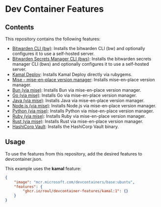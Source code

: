 # Dev Container Features

## Contents

This repository contains the following features:

- [Bitwarden CLI (bw)](./src/bitwarden-cli/README.md): Installs the bitwarden CLI (bw) and optionally configures it to use a self-hosted server.
- [Bitwarden Secrets Manager CLI (bws)](./src/bitwarden-secrets-manager/README.md): Installs the bitwarden secrets manager CLI (bws) and optionally configures it to use a self-hosted server.
- [Kamal Deploy](./src/kamal/README.md): Installs Kamal Deploy directly via rubygems.
- [Mise - mise-en-place version manager](./src/mise/README.md): Installs mise-en-place version manager.
- [Bun (via mise)](./src/mise-bun/README.md): Installs Bun via mise-en-place version manager.
- [Go (via mise)](./src/mise-golang/README.md): Installs Go via mise-en-place version manager.
- [Java (via mise)](./src/mise-java/README.md): Installs Java via mise-en-place version manager.
- [Node.js (via mise)](./src/mise-node/README.md): Installs Node.js via mise-en-place version manager.
- [Python (via mise)](./src/mise-python/README.md): Installs Python via mise-en-place version manager.
- [Ruby (via mise)](./src/mise-ruby/README.md): Installs Ruby via mise-en-place version manager.
- [Rust (via mise)](./src/mise-rust/README.md): Installs Rust via mise-en-place version manager.
- [HashiCorp Vault](./src/vault/README.md): Installs the HashiCorp Vault binary.

## Usage

To use the features from this repository, add the desired features to devcontainer.json.

This example uses the **kamal** feature:

```json
{
    "image": "mcr.microsoft.com/devcontainers/base:ubuntu",
    "features": {
        "ghcr.io/roul/devcontainer-features/kamal:1": {}
    }
}
```
